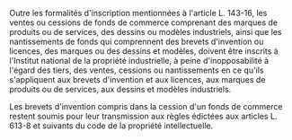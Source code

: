 Outre les formalités d'inscription mentionnées à l'article L. 143-16, les ventes ou cessions de fonds de commerce comprenant des marques de produits ou de services, des dessins ou modèles industriels, ainsi que les nantissements de fonds qui comprennent des brevets d'invention ou licences, des marques ou des dessins et modèles, doivent être inscrits à l'Institut national de la propriété industrielle, à peine d'inopposabilité à l'égard des tiers, des ventes, cessions ou nantissements en ce qu'ils s'appliquent aux brevets d'invention et aux licences, aux marques de produits ou de services, aux dessins et modèles industriels.


Les brevets d'invention compris dans la cession d'un fonds de commerce restent soumis pour leur transmission aux règles édictées aux articles L. 613-8 et suivants du code de la propriété intellectuelle.


